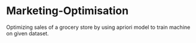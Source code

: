 # Marketing-Optimisation
Optimizing sales of a grocery store by using apriori model to train machine on given dataset.
